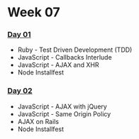 # Week 07

### [Day 01](day-01.md)

* Ruby - Test Driven Development \(TDD\)
* JavaScript - Callbacks Interlude
* JavaScript - AJAX and XHR
* Node Installfest

### ​[Day 02​](day-02.md)

* JavaScript - AJAX with jQuery
* JavaScript - Same Origin Policy
* AJAX on Rails
* Node Installfest


